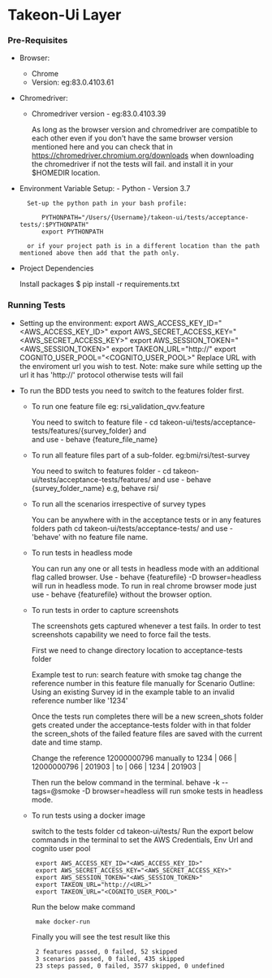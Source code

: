# Takeon-Ui Layer
### Pre-Requisites
 - Browser: 
    - Chrome
    - Version: <latest> eg:83.0.4103.61
   
 - Chromedriver:
    - Chromedriver version - <compatible to browser version> eg:83.0.4103.39
   
      As long as the browser version and chromedriver are compatible to each other even if you don't have the same browser version mentioned here and you can check that in 
      https://chromedriver.chromium.org/downloads when downloading the chromedriver if not the tests will fail.
      and install it in your $HOMEDIR location.
      
 - Environment Variable Setup:
       - Python
       - Version 3.7
       
         Set-up the python path in your bash profile:

             PYTHONPATH="/Users/{Username}/takeon-ui/tests/acceptance-tests/:$PYTHONPATH"
             export PYTHONPATH
          
         or if your project path is in a different location than the path mentioned above then add that the path only.
         
-  Project Dependencies

    Install packages $ pip install -r requirements.txt
    

    
### Running Tests

-  Setting up the environment:
        export AWS_ACCESS_KEY_ID="<AWS_ACCESS_KEY_ID>"
        export AWS_SECRET_ACCESS_KEY="<AWS_SECRET_ACCESS_KEY>"
        export AWS_SESSION_TOKEN="<AWS_SESSION_TOKEN>" 
        export TAKEON_URL="http://<URL>"
        export COGNITO_USER_POOL="<COGNITO_USER_POOL>"
        Replace URL with the enviroment url you wish to test.
        Note: make sure while setting up the url it has 'http://' protocol otherwise tests will fail
     
       
-  To run the BDD tests you need to switch to the features folder first.
        
   - To run one feature file eg: rsi_validation_qvv.feature

                         
        You need to switch to feature file -
        cd takeon-ui/tests/acceptance-tests/features/{survey_folder} and  
        and use - behave {feature_file_name}
          
                
   - To run all feature files part of a sub-folder. eg:bmi/rsi/test-survey
      
      
        You need to switch to features folder -
        cd takeon-ui/tests/acceptance-tests/features/
        and use - behave {survey_folder_name} e.g, behave rsi/
         
   - To run all the scenarios irrespective of survey types 
        
        
        You can be anywhere with in the acceptance tests or in any features folders path
        cd takeon-ui/tests/acceptance-tests/
        and use - 'behave' with no feature file name.
   
   - To run tests in headless mode
        
        
        You can run any one or all tests in headless mode with an additional flag called browser.
        Use - behave {featurefile} -D browser=headless will run in headless mode.
        To run in real chrome browser mode just use - behave {featurefile} without the browser option.
        
    
   - To run tests in order to capture screenshots     
      
      The screenshots gets captured whenever a test fails. In order to test screenshots capability we need to force fail the tests.
     
      First we need to change directory location to acceptance-tests folder 
      
      Example test to run: search feature with smoke tag 
      change the reference number in this feature file manually for Scenario Outline: Using an existing Survey id 
      in the example table to an invalid reference number like '1234'
         
      Once the tests run completes there will be a new screen_shots folder gets created under the acceptance-tests folder with in that folder 
      the screen_shots of the failed feature files are saved with the current date and time stamp.      
           
      
      Change the reference 12000000796 manually to 1234 
      | 066 | 12000000796 | 201903 | to 
      | 066 | 1234        | 201903 |
      
      Then run the below command in the terminal.
      behave -k --tags=@smoke -D browser=headless will run smoke tests in headless mode.
       
   
      
   - To run tests using a docker image
      
      switch to the tests folder cd takeon-ui/tests/ 
      Run the export below commands in the terminal to set the AWS Credentials, Env Url and cognito user pool
          
          export AWS_ACCESS_KEY_ID="<AWS_ACCESS_KEY_ID>"
          export AWS_SECRET_ACCESS_KEY="<AWS_SECRET_ACCESS_KEY>"
          export AWS_SESSION_TOKEN="<AWS_SESSION_TOKEN>"          
          export TAKEON_URL="http://<URL>"
          export TAKEON_URL="<COGNITO_USER_POOL>"
        
      Run the below make command 
                 
          make docker-run  
            
      Finally  you will see the test result like this
        
            
          2 features passed, 0 failed, 52 skipped
          3 scenarios passed, 0 failed, 435 skipped
          23 steps passed, 0 failed, 3577 skipped, 0 undefined

